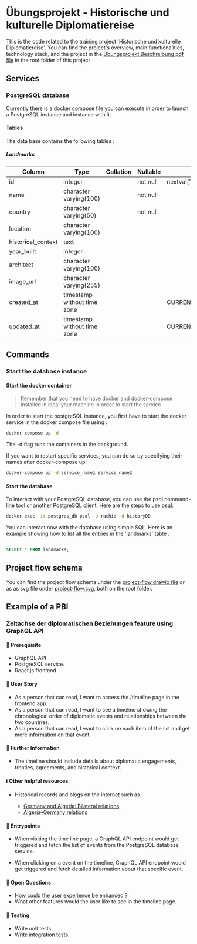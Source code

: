 # Übungsprojekt - Historische und kulturelle Diplomatiereise

This is the code related to the training project 'Historische und kulturelle Diplomatiereise'.
You can find the project's overview, main functionalities, technology stack, and the project in the [Übungsprojekt Beschreibung pdf file](Übungsprojekt%20Beschreibung%20.pdf) in the root folder of this project

## Services

### PostgreSQL database

Currently there is a docker compose file you can execute in order to launch a PostgreSQL instance and instance with it.

#### Tables

The data base contains the following tables :

##### Landmarks

| Column             | Type                        | Collation | Nullable | Default                              |
| ------------------ | --------------------------- | --------- | -------- | ------------------------------------ |
| id                 | integer                     |           | not null | nextval('landmark_id_seq'::regclass) |
| name               | character varying(100)      |           | not null |                                      |
| country            | character varying(50)       |           | not null |                                      |
| location           | character varying(100)      |           |          |                                      |
| historical_context | text                        |           |          |                                      |
| year_built         | integer                     |           |          |                                      |
| architect          | character varying(100)      |           |          |                                      |
| image_url          | character varying(255)      |           |          |                                      |
| created_at         | timestamp without time zone |           |          | CURRENT_TIMESTAMP                    |
| updated_at         | timestamp without time zone |           |          | CURRENT_TIMESTAMP                    |

## Commands

### Start the database instance

#### Start the docker container

> Remember that you need to have docker and docker-compose installed in local your machine in order to start the service.

In order to start the postgreSQL instance, you first have to start the docker service in the docker compose file using :

```bash
docker-compose up -d
```

The -d flag runs the containers in the background.

If you want to restart specific services, you can do so by specifying their names after docker-compose up:

```bash
docker-compose up -d service_name1 service_name2
```

#### Start the database

To interact with your PostgreSQL database, you can use the psql command-line tool or another PostgreSQL client. Here are the steps to use psql:

```bash
docker exec -it postgres_db psql -U rachid -d historyDB
```

You can interact now with the database using simple SQL. Here is an example showing how to list all the entries in the 'landmarks' table :

```sql

SELECT * FROM landmarks;

```

## Project flow schema

You can find the project flow schema under the [project-flow.drawio file](./project-flow.drawio) or as as svg file under [project-flow.svg](./project-flow.svg), both on the root folder.

## Example of a PBI

### Zeitachse der diplomatischen Beziehungen feature using GraphQL API

#### 🛑 Prerequisite

- GraphQL API
- PostgreSQL service.
- React.js frontend

#### 👩 User Story

- As a person that can read, I want to access the /timeline page in the frontend app.
- As a person that can read, I want to see a timeline showing the chronological order of diplomatic events and relationships between the two countries.
- As a person that can read, I want to click on each item of the list and get more information on that event.

#### 📝 Further Information

- The timeline should include details about diplomatic engagements, treaties, agreements, and historical context.

#### ℹ️ Other helpful resources

- Historical records and blogs on the internet such as :

  - [Germany and Algeria: Bilateral relations](https://www.auswaertiges-amt.de/en/aussenpolitik/laenderinformationen/algerien-node/algeria/235168)
  - [Algeria–Germany relations](https://en.wikipedia.org/wiki/Algeria–Germany_relations)

#### 🚪 Entrypoints

- When visiting the time line page, a GraphQL API endpoint would get triggered and fetch the list of events from the PostgreSQL database service.

- When clicking on a event on the timeline, GraphQL API endpoint would get triggered and fetch detailed information about that specific event.

#### 🤔 Open Questions

- How could the user experience be enhanced ?
- What other features would the user like to see in the timeline page.

#### 🧪 Testing

- Write unit tests.
- Write integration tests.
